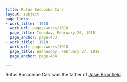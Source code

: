 ```yaml
---
title: Rufus Boscombe Carr
layout: subject
page_links:
- work_title: '1918'
  work_url: pages/works/1918
  page_title: Tuesday, February 26, 1918
  page_anchor: page-433
- work_title: '1918'
  work_url: pages/works/1918
  page_title: Wednesday, February 27, 1918
  page_anchor: page-434

---
```

<p>Rufus Boscombe Carr was the father of <a href='../subjects/1627' title='Sally Joseph Carr Brumfield'>Josie Brumfield</a>.</p>